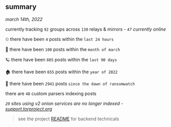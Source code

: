 
## summary
_march 14th, 2022_

currently tracking `92` groups across `130` relays & mirrors - _`47` currently online_

⏲ there have been `4` posts within the `last 24 hours`

🦈 there have been `100` posts within the `month of march`

🪐 there have been `885` posts within the `last 90 days`

🏚 there have been `655` posts within the `year of 2022`

🦕 there have been `2941` posts `since the dawn of ransomwatch`

there are `48` custom parsers indexing posts

_`20` sites using v2 onion services are no longer indexed - [support.torproject.org](https://support.torproject.org/onionservices/v2-deprecation/)_

> see the project [README](https://github.com/thetanz/ransomwatch#ransomwatch--) for backend technicals
